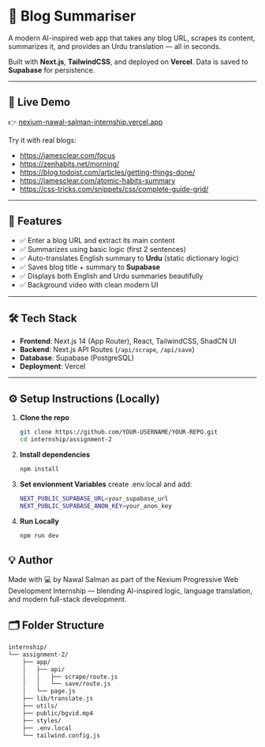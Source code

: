 # 📰 Blog Summariser

A modern AI-inspired web app that takes any blog URL, scrapes its content, summarizes it, and provides an Urdu translation — all in seconds.

Built with **Next.js**, **TailwindCSS**, and deployed on **Vercel**. Data is saved to **Supabase** for persistence.

---

## 🔗 Live Demo

👉 [nexium-nawal-salman-internship.vercel.app](https://nexium-nawal-salman-internship.vercel.app/)

Try it with real blogs:

- https://jamesclear.com/focus  
- https://zenhabits.net/morning/  
- https://blog.todoist.com/articles/getting-things-done/  
- https://jamesclear.com/atomic-habits-summary  
- https://css-tricks.com/snippets/css/complete-guide-grid/  

---

## 🎯 Features

- ✅ Enter a blog URL and extract its main content
- ✅ Summarizes using basic logic (first 2 sentences)
- ✅ Auto-translates English summary to **Urdu** (static dictionary logic)
- ✅ Saves blog title + summary to **Supabase**
- ✅ Displays both English and Urdu summaries beautifully
- ✅ Background video with clean modern UI

---

## 🛠️ Tech Stack

- **Frontend**: Next.js 14 (App Router), React, TailwindCSS, ShadCN UI
- **Backend**: Next.js API Routes (`/api/scrape`, `/api/save`)
- **Database**: Supabase (PostgreSQL)
- **Deployment**: Vercel

---

## ⚙️ Setup Instructions (Locally)

1. **Clone the repo**  
   ```bash
   git clone https://github.com/YOUR-USERNAME/YOUR-REPO.git
   cd internship/assignment-2
2. **Install dependencies**
   ```bash
   npm install
3. **Set envionment Variables**
  create .env.local and add:
   ```bash
   NEXT_PUBLIC_SUPABASE_URL=your_supabase_url
   NEXT_PUBLIC_SUPABASE_ANON_KEY=your_anon_key
4. **Run Locally**
   ```bash
   npm run dev
   
## 💡 Author
Made with 💻 by Nawal Salman as part of the Nexium Progressive Web Development Internship — blending AI-inspired logic, language translation, and modern full-stack development.

## 🗂️ Folder Structure
   ```bash
   internship/
   └── assignment-2/
       ├── app/
       │   ├── api/
       │   │   ├── scrape/route.js
       │   │   └── save/route.js
       │   └── page.js
       ├── lib/translate.js
       ├── utils/
       ├── public/bgvid.mp4
       ├── styles/
       ├── .env.local
       └── tailwind.config.js
